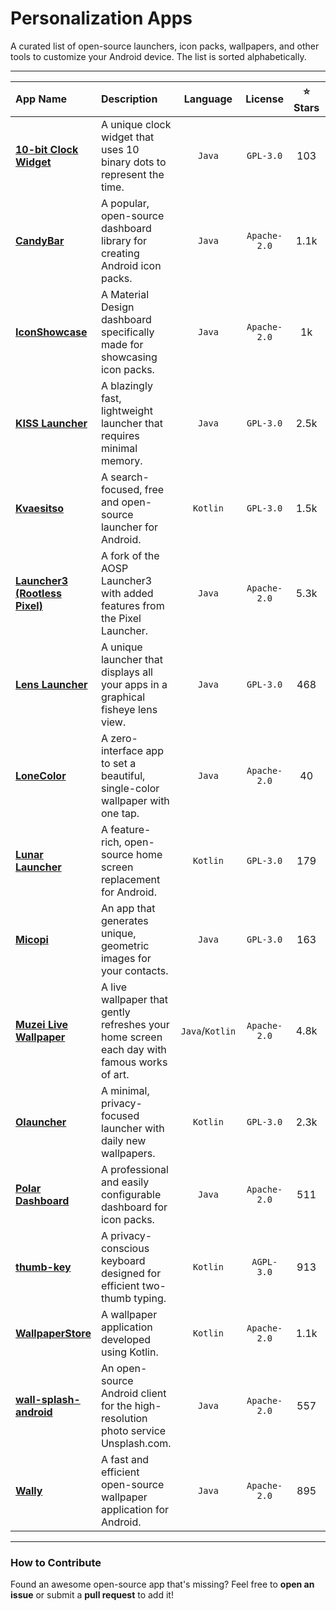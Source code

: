 # Personalization Apps

A curated list of open-source launchers, icon packs, wallpapers, and other tools to customize your Android device. The list is sorted alphabetically.

---

| App Name | Description | Language | License | ⭐ Stars | Download |
| :--- | :--- | :---: | :---: | :---: | :---: |
| [**10-bit Clock Widget**](https://github.com/ashutoshgngwr/10-bitClockWidget) | A unique clock widget that uses 10 binary dots to represent the time. | `Java` | `GPL-3.0` | 103 | [![Download](https://img.shields.io/badge/Download-Releases-blue)](https://github.com/ashutoshgngwr/10-bitClockWidget/releases/latest) |
| [**CandyBar**](https://github.com/zixpo/candybar) | A popular, open-source dashboard library for creating Android icon packs. | `Java` | `Apache-2.0` | 1.1k | — |
| [**IconShowcase**](https://github.com/jahirfiquitiva/IconShowcase) | A Material Design dashboard specifically made for showcasing icon packs. | `Java` | `Apache-2.0` | 1k | — |
| [**KISS Launcher**](https://github.com/Neamar/KISS) | A blazingly fast, lightweight launcher that requires minimal memory. | `Java` | `GPL-3.0` | 2.5k | [![Google Play](https://i.imgur.com/T9HnFlW.png)](https://play.google.com/store/apps/details?id=fr.neamar.kiss) |
| [**Kvaesitso**](https://github.com/MM2-0/Kvaesitso) | A search-focused, free and open-source launcher for Android. | `Kotlin` | `GPL-3.0` | 1.5k | — |
| [**Launcher3 (Rootless Pixel)**](https://github.com/amirzaidi/Launcher3) | A fork of the AOSP Launcher3 with added features from the Pixel Launcher. | `Java` | `Apache-2.0` | 5.3k | [![Download](https://img.shields.io/badge/Download-Releases-blue)](https://github.com/amirzaidi/Launcher3/releases/latest) |
| [**Lens Launcher**](https://github.com/nicholasrout/lens-launcher) | A unique launcher that displays all your apps in a graphical fisheye lens view. | `Java` | `GPL-3.0` | 468 | [![Google Play](https://i.imgur.com/T9HnFlW.png)](https://play.google.com/store/apps/details?id=nickrout.lenslauncher) |
| [**LoneColor**](https://github.com/appgramming/LoneColor-Android) | A zero-interface app to set a beautiful, single-color wallpaper with one tap. | `Java` | `Apache-2.0` | 40 | [![Google Play](https://i.imgur.com/T9HnFlW.png)](https://play.google.com/store/apps/details?id=com.appgramming.lonecolor) |
| [**Lunar Launcher**](https://github.com/iamrasel/lunar-launcher) | A feature-rich, open-source home screen replacement for Android. | `Kotlin` | `GPL-3.0` | 179 | [![F-Droid](https://f-droid.org/badge/get-it-on.png)](https://f-droid.org/packages/rasel.lunar.launcher) |
| [**Micopi**](https://github.com/easytargetmixel/micopi_android) | An app that generates unique, geometric images for your contacts. | `Java` | `GPL-3.0` | 163 | — |
| [**Muzei Live Wallpaper**](https://github.com/muzei/muzei) | A live wallpaper that gently refreshes your home screen each day with famous works of art. | `Java`/`Kotlin` | `Apache-2.0` | 4.8k | [![Google Play](https://i.imgur.com/T9HnFlW.png)](https://play.google.com/store/apps/details?id=net.nurik.roman.muzei) |
| [**Olauncher**](https://github.com/tanujnotes/Olauncher) | A minimal, privacy-focused launcher with daily new wallpapers. | `Kotlin` | `GPL-3.0` | 2.3k | [![Google Play](https://i.imgur.com/T9HnFlW.png)](https://play.google.com/store/apps/details?id=app.olauncher) |
| [**Polar Dashboard**](https://github.com/afollestad/polar-dashboard) | A professional and easily configurable dashboard for icon packs. | `Java` | `Apache-2.0` | 511 | — |
| [**thumb-key**](https://github.com/dessalines/thumb-key) | A privacy-conscious keyboard designed for efficient two-thumb typing. | `Kotlin` | `AGPL-3.0` | 913 | [![F-Droid](https://f-droid.org/badge/get-it-on.png)](https://f-droid.org/packages/com.dessalines.thumbkey/) |
| [**WallpaperStore**](https://github.com/zzhoujay/WallpaperStore) | A wallpaper application developed using Kotlin. | `Kotlin` | `Apache-2.0` | 1.1k | — |
| [**wall-splash-android**](https://github.com/mikepenz/wallsplash-android) | An open-source Android client for the high-resolution photo service Unsplash.com. | `Java` | `Apache-2.0` | 557 | — |
| [**Wally**](https://github.com/Musenkishi/wally) | A fast and efficient open-source wallpaper application for Android. | `Java` | `Apache-2.0` | 895 | — |

---

### How to Contribute
Found an awesome open-source app that's missing? Feel free to **open an issue** or submit a **pull request** to add it!